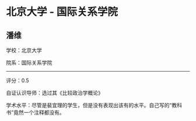 # 北京大学 - 国际关系学院

## 潘维

学校：北京大学

院系：国际关系学院

* * *

评分：0.5

自证认识导师：选过其《比较政治学概论》

学术水平：尽管是裴宜理的学生，但是没有表现出该有的水平。自己写的“教科书”竟然一个注释都没有。